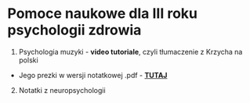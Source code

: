 # Pomoce naukowe dla III roku psychologii zdrowia

1. Psychologia muzyki - **video tutoriale**, czyli tłumaczenie z Krzycha na polski 
  * Jego prezki w wersji notatkowej .pdf - [**TUTAJ**](Psych_muz.pdf)

2. Notatki z neuropsychologii
